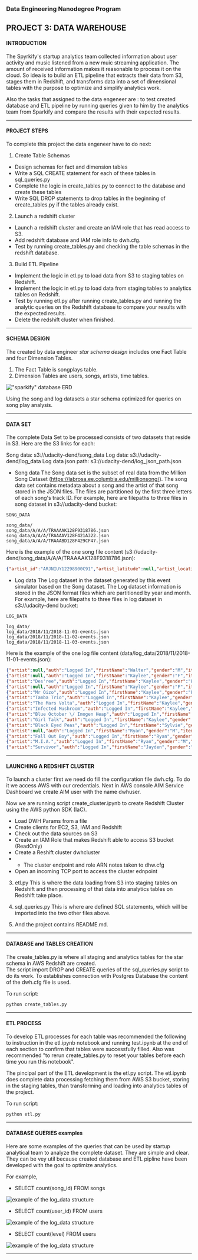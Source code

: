 
### Data Engineering Nanodegree Program

## PROJECT 3: DATA WAREHOUSE

#### INTRODUCTION

The Spyrkify's startup analytics team collected information about user activity and music listened from a new muic streaming application. The amount of received information makes it reasonable to process it on the cloud.
So idea is to build an ETL pipeline that extracts their data from S3, stages them in Redshift, and transforms data into a set of dimensional tables with the purpose to optimize and simplify analytics work.

Also the tasks that assigned to the data engeneer are : to test created database and ETL pipeline by running queries given to him by the analytics team from Sparkify and compare the results with their expected results.

---

#### PROJECT STEPS

To complete this project the data engeneer have to do next:

1. Create Table Schemas
- Design schemas for fact and dimension tables
- Write a SQL CREATE statement for each of these tables in sql_queries.py
- Complete the logic in create_tables.py to connect to the database and create these tables
- Write SQL DROP statements to drop tables in the beginning of create_tables.py if the tables already exist. 

2. Launch a redshift cluster
- Launch a redshift cluster and create an IAM role that has read access to S3.
- Add redshift database and IAM role info to dwh.cfg.
- Test by running create_tables.py and checking the table schemas in the redshift database. 

3. Build ETL Pipeline
- Implement the logic in etl.py to load data from S3 to staging tables on Redshift.
- Implement the logic in etl.py to load data from staging tables to analytics tables on Redshift.
- Test by running etl.py after running create_tables.py and running the analytic queries on the Redshift database to compare your results with the expected results.
- Delete the redshift cluster when finished.

---

#### SCHEMA DESIGN
 
The created by data engineer _star schema design_ includes
one Fact Table and four Dimension Tables.

1. The Fact Table is songplays table.
2. Dimension Tables are users, songs, artists, time tables.

![\"sparkify\" database ERD](project3_erd.PNG)

Using the song and log datasets a star schema optimized for queries on song 
play analysis.

---

#### DATA SET

The complete Data Set to be processed consists of two datasets that reside in S3. 
Here are the S3 links for each:

Song data: s3://udacity-dend/song_data
Log data: s3://udacity-dend/log_data
Log data json path: s3://udacity-dend/log_json_path.json

- Song data
The Song data set is the subset of real data from the Million Song Dataset (https://labrosa.ee.columbia.edu/millionsong/). The song data set contains metadata about a song and the artist of that song stored in the JSON files. The files are partitioned by the first three letters of each song's track ID. For example, here are filepaths to three files in song dataset in s3://udacity-dend bucket:
```
SONG_DATA

song_data/
song_data/A/A/A/TRAAAAK128F9318786.json
song_data/A/A/A/TRAAAAV128F421A322.json
song_data/A/A/A/TRAAABD128F429CF47.json
```

Here is the example of the one song file content (s3://udacity-dend/song_data/A/A/A/TRAAAAK128F9318786.json):

```json
{"artist_id":"ARJNIUY12298900C91","artist_latitude":null,"artist_location":"","artist_longitude":null,"artist_name":"Adelitas Way","duration":213.9424,"num_songs":1,"song_id":"SOBLFFE12AF72AA5BA","title":"Scream","year":2009}
```

- Log data
The Log dataset in the dataset generated by this event simulator based on the Song dataset. The Log dataset information is stored in the JSON format files which are partitioned by year and month. For example, here are filepaths to three files in log dataset in s3://udacity-dend bucket: 
```
LOG_DATA

log_data/
log_data/2018/11/2018-11-01-events.json
log_data/2018/11/2018-11-02-events.json
log_data/2018/11/2018-11-03-events.json

```

Here is the example of the one log file content (data/log_data/2018/11/2018-11-01-events.json):

```json
{"artist":null,"auth":"Logged In","firstName":"Walter","gender":"M","itemInSession":0,"lastName":"Frye","length":null,"level":"free","location":"San Francisco-Oakland-Hayward, CA","method":"GET","page":"Home","registration":1540919166796.0,"sessionId":38,"song":null,"status":200,"ts":1541105830796,"userAgent":"\"Mozilla\/5.0 (Macintosh; Intel Mac OS X 10_9_4) AppleWebKit\/537.36 (KHTML, like Gecko) Chrome\/36.0.1985.143 Safari\/537.36\"","userId":"39"}
{"artist":null,"auth":"Logged In","firstName":"Kaylee","gender":"F","itemInSession":0,"lastName":"Summers","length":null,"level":"free","location":"Phoenix-Mesa-Scottsdale, AZ","method":"GET","page":"Home","registration":1540344794796.0,"sessionId":139,"song":null,"status":200,"ts":1541106106796,"userAgent":"\"Mozilla\/5.0 (Windows NT 6.1; WOW64) AppleWebKit\/537.36 (KHTML, like Gecko) Chrome\/35.0.1916.153 Safari\/537.36\"","userId":"8"}
{"artist":"Des'ree","auth":"Logged In","firstName":"Kaylee","gender":"F","itemInSession":1,"lastName":"Summers","length":246.30812,"level":"free","location":"Phoenix-Mesa-Scottsdale, AZ","method":"PUT","page":"NextSong","registration":1540344794796.0,"sessionId":139,"song":"You Gotta Be","status":200,"ts":1541106106796,"userAgent":"\"Mozilla\/5.0 (Windows NT 6.1; WOW64) AppleWebKit\/537.36 (KHTML, like Gecko) Chrome\/35.0.1916.153 Safari\/537.36\"","userId":"8"}
{"artist":null,"auth":"Logged In","firstName":"Kaylee","gender":"F","itemInSession":2,"lastName":"Summers","length":null,"level":"free","location":"Phoenix-Mesa-Scottsdale, AZ","method":"GET","page":"Upgrade","registration":1540344794796.0,"sessionId":139,"song":null,"status":200,"ts":1541106132796,"userAgent":"\"Mozilla\/5.0 (Windows NT 6.1; WOW64) AppleWebKit\/537.36 (KHTML, like Gecko) Chrome\/35.0.1916.153 Safari\/537.36\"","userId":"8"}
{"artist":"Mr Oizo","auth":"Logged In","firstName":"Kaylee","gender":"F","itemInSession":3,"lastName":"Summers","length":144.03873,"level":"free","location":"Phoenix-Mesa-Scottsdale, AZ","method":"PUT","page":"NextSong","registration":1540344794796.0,"sessionId":139,"song":"Flat 55","status":200,"ts":1541106352796,"userAgent":"\"Mozilla\/5.0 (Windows NT 6.1; WOW64) AppleWebKit\/537.36 (KHTML, like Gecko) Chrome\/35.0.1916.153 Safari\/537.36\"","userId":"8"}
{"artist":"Tamba Trio","auth":"Logged In","firstName":"Kaylee","gender":"F","itemInSession":4,"lastName":"Summers","length":177.18812,"level":"free","location":"Phoenix-Mesa-Scottsdale, AZ","method":"PUT","page":"NextSong","registration":1540344794796.0,"sessionId":139,"song":"Quem Quiser Encontrar O Amor","status":200,"ts":1541106496796,"userAgent":"\"Mozilla\/5.0 (Windows NT 6.1; WOW64) AppleWebKit\/537.36 (KHTML, like Gecko) Chrome\/35.0.1916.153 Safari\/537.36\"","userId":"8"}
{"artist":"The Mars Volta","auth":"Logged In","firstName":"Kaylee","gender":"F","itemInSession":5,"lastName":"Summers","length":380.42077,"level":"free","location":"Phoenix-Mesa-Scottsdale, AZ","method":"PUT","page":"NextSong","registration":1540344794796.0,"sessionId":139,"song":"Eriatarka","status":200,"ts":1541106673796,"userAgent":"\"Mozilla\/5.0 (Windows NT 6.1; WOW64) AppleWebKit\/537.36 (KHTML, like Gecko) Chrome\/35.0.1916.153 Safari\/537.36\"","userId":"8"}
{"artist":"Infected Mushroom","auth":"Logged In","firstName":"Kaylee","gender":"F","itemInSession":6,"lastName":"Summers","length":440.2673,"level":"free","location":"Phoenix-Mesa-Scottsdale, AZ","method":"PUT","page":"NextSong","registration":1540344794796.0,"sessionId":139,"song":"Becoming Insane","status":200,"ts":1541107053796,"userAgent":"\"Mozilla\/5.0 (Windows NT 6.1; WOW64) AppleWebKit\/537.36 (KHTML, like Gecko) Chrome\/35.0.1916.153 Safari\/537.36\"","userId":"8"}
{"artist":"Blue October \/ Imogen Heap","auth":"Logged In","firstName":"Kaylee","gender":"F","itemInSession":7,"lastName":"Summers","length":241.3971,"level":"free","location":"Phoenix-Mesa-Scottsdale, AZ","method":"PUT","page":"NextSong","registration":1540344794796.0,"sessionId":139,"song":"Congratulations","status":200,"ts":1541107493796,"userAgent":"\"Mozilla\/5.0 (Windows NT 6.1; WOW64) AppleWebKit\/537.36 (KHTML, like Gecko) Chrome\/35.0.1916.153 Safari\/537.36\"","userId":"8"}
{"artist":"Girl Talk","auth":"Logged In","firstName":"Kaylee","gender":"F","itemInSession":8,"lastName":"Summers","length":160.15628,"level":"free","location":"Phoenix-Mesa-Scottsdale, AZ","method":"PUT","page":"NextSong","registration":1540344794796.0,"sessionId":139,"song":"Once again","status":200,"ts":1541107734796,"userAgent":"\"Mozilla\/5.0 (Windows NT 6.1; WOW64) AppleWebKit\/537.36 (KHTML, like Gecko) Chrome\/35.0.1916.153 Safari\/537.36\"","userId":"8"}
{"artist":"Black Eyed Peas","auth":"Logged In","firstName":"Sylvie","gender":"F","itemInSession":0,"lastName":"Cruz","length":214.93506,"level":"free","location":"Washington-Arlington-Alexandria, DC-VA-MD-WV","method":"PUT","page":"NextSong","registration":1540266185796.0,"sessionId":9,"song":"Pump It","status":200,"ts":1541108520796,"userAgent":"\"Mozilla\/5.0 (Macintosh; Intel Mac OS X 10_9_4) AppleWebKit\/537.77.4 (KHTML, like Gecko) Version\/7.0.5 Safari\/537.77.4\"","userId":"10"}
{"artist":null,"auth":"Logged In","firstName":"Ryan","gender":"M","itemInSession":0,"lastName":"Smith","length":null,"level":"free","location":"San Jose-Sunnyvale-Santa Clara, CA","method":"GET","page":"Home","registration":1541016707796.0,"sessionId":169,"song":null,"status":200,"ts":1541109015796,"userAgent":"\"Mozilla\/5.0 (X11; Linux x86_64) AppleWebKit\/537.36 (KHTML, like Gecko) Ubuntu Chromium\/36.0.1985.125 Chrome\/36.0.1985.125 Safari\/537.36\"","userId":"26"}
{"artist":"Fall Out Boy","auth":"Logged In","firstName":"Ryan","gender":"M","itemInSession":1,"lastName":"Smith","length":200.72444,"level":"free","location":"San Jose-Sunnyvale-Santa Clara, CA","method":"PUT","page":"NextSong","registration":1541016707796.0,"sessionId":169,"song":"Nobody Puts Baby In The Corner","status":200,"ts":1541109125796,"userAgent":"\"Mozilla\/5.0 (X11; Linux x86_64) AppleWebKit\/537.36 (KHTML, like Gecko) Ubuntu Chromium\/36.0.1985.125 Chrome\/36.0.1985.125 Safari\/537.36\"","userId":"26"}
{"artist":"M.I.A.","auth":"Logged In","firstName":"Ryan","gender":"M","itemInSession":2,"lastName":"Smith","length":233.7171,"level":"free","location":"San Jose-Sunnyvale-Santa Clara, CA","method":"PUT","page":"NextSong","registration":1541016707796.0,"sessionId":169,"song":"Mango Pickle Down River (With The Wilcannia Mob)","status":200,"ts":1541109325796,"userAgent":"\"Mozilla\/5.0 (X11; Linux x86_64) AppleWebKit\/537.36 (KHTML, like Gecko) Ubuntu Chromium\/36.0.1985.125 Chrome\/36.0.1985.125 Safari\/537.36\"","userId":"26"}
{"artist":"Survivor","auth":"Logged In","firstName":"Jayden","gender":"M","itemInSession":0,"lastName":"Fox","length":245.36771,"level":"free","location":"New Orleans-Metairie, LA","method":"PUT","page":"NextSong","registration":1541033612796.0,"sessionId":100,"song":"Eye Of The Tiger","status":200,"ts":1541110994796,"userAgent":"\"Mozilla\/5.0 (Windows NT 6.3; WOW64) AppleWebKit\/537.36 (KHTML, like Gecko) Chrome\/36.0.1985.143 Safari\/537.36\"","userId":"101"}
```

---

#### LAUNCHING A REDSHIFT CLUSTER

To launch a cluster first we need do fill the configuration file dwh.cfg.
To do it we access AWS with our credentials.
Next in AWS console AIM Service Dashboard we create AIM user with the name dwhuser.

Now we are running script create_cluster.ipynb to create Redshift Cluster using the AWS python SDK (IaC). 
- Load DWH Params from a file
- Create clients for EC2, S3, IAM and Redshift
- Check out the data sources on S3
- Create an IAM Role that makes Redshift able to access S3 bucket (ReadOnly)
- Create a Reshift cluster dwhcluster
- - The cluster endpoint and role ARN notes taken to dhw.cfg
- Open an incoming TCP port to access the cluster ednpoint

3. etl.py 
This is where the data loading from S3 into staging tables on Redshift and then processing of that data into analytics tables on Redshift take place.

4. sql_queries.py 
This is where are defined SQL statements, which will be imported into the two other files above.

5. And the project contains README.md. 

---

#### DATABASE and TABLES CREATION

The create_tables.py  is where all staging and analytics tables for the star schema in AWS Redshift are created.  
The script import DROP and CREATE queries of the sql_queries.py script to do its work. To establishes connection 
with Postgres Database the content of the dwh.cfg file is used.
 
To run script:
```python
python create_tables.py
```
---

#### ETL PROCESS

To develop ETL processes for each table was recommended the following to 
instruction in the etl.ipynb notebook and running test.ipynb at the end of each section
to confirm that tables were successfully filled. Also was recommended 
"to rerun create_tables.py to reset your tables before each time you run this notebook".

The pincipal part of the ETL development is the etl.py script.
The etl.ipynb does complete data processing fetching them from  AWS S3 bucket, storing in the staging tables, than transforming and loading into analytics tables of the project. 
 
To run script:
```python
python etl.py
```

---

#### DATABASE QUERIES examples

Here are some examples of the queries that can be used by startup analytical team to
analyze the complete dataset. They are simple and clear. They can be vey util because
created database and ETL pipline have been developed with the goal to optimize 
analytics.

For example,
 - SELECT count(song_id) FROM songs
 
 ![example of the log_data structure](images/project1a_query1.png)
 
 - SELECT count(user_id) FROM users
 
 ![example of the log_data structure](images/project1a_query2.png)
 
 - SELECT count(level) FROM users
 
 ![example of the log_data structure](images/project1a_query3.png)
 
 

---
